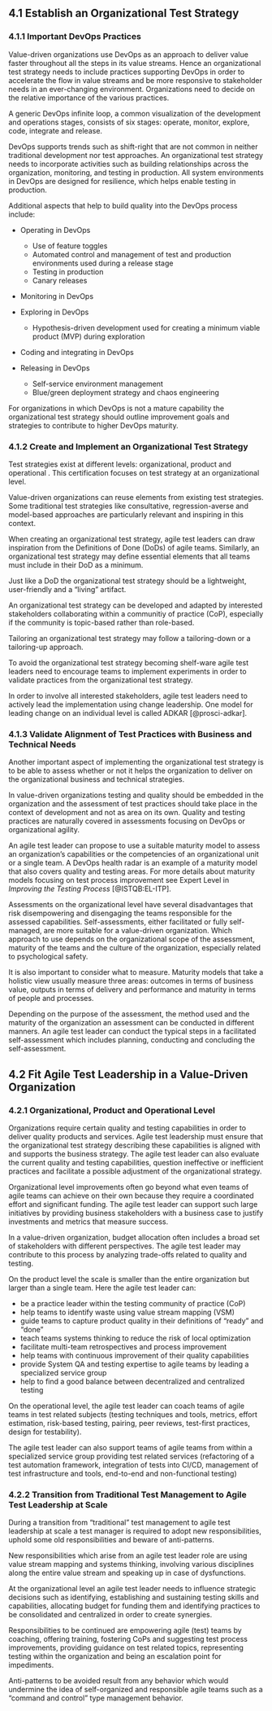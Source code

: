 ﻿## 4.1 Establish an Organizational Test Strategy

### 4.1.1 Important DevOps Practices 
Value-driven organizations use DevOps as an approach to deliver value faster throughout all the steps in its value streams. Hence an organizational test strategy needs to include practices supporting DevOps in order to accelerate the flow in value streams and be more responsive to stakeholder needs in an ever-changing environment. Organizations need to decide on the relative importance of the various practices.

A generic DevOps infinite loop, a common visualization of the development and operations stages, consists of six stages:  operate, monitor, explore, code, integrate and release.

DevOps supports trends such as shift-right that are not common in neither traditional development nor test approaches. An organizational test strategy needs to incorporate activities such as building relationships across the organization, monitoring, and testing in production. All system environments in DevOps are designed for resilience, which helps enable testing in production.

Additional aspects that help to build quality into the DevOps process include:

* Operating in DevOps
  * Use of feature toggles
  * Automated control and management of test and production environments used during a release stage  
  * Testing in production
  * Canary releases

* Monitoring in DevOps  

* Exploring in DevOps
  * Hypothesis-driven development used for creating a minimum viable product (MVP) during exploration

* Coding and integrating in DevOps

* Releasing in DevOps
  * Self-service environment management
  * Blue/green deployment strategy and chaos engineering

For organizations in which DevOps is not a mature capability the organizational test strategy should outline improvement goals and strategies to contribute to higher DevOps maturity.

### 4.1.2 Create and Implement an Organizational Test Strategy
Test strategies exist at different levels: organizational, product and operational . This certification focuses on test strategy at an organizational level.

Value-driven organizations can reuse elements from existing test strategies. Some traditional test strategies like consultative, regression-averse and model-based approaches are particularly relevant and inspiring in this context.

When creating an organizational test strategy, agile test leaders can draw inspiration from the Definitions of Done (DoDs) of agile teams. Similarly, an organizational test strategy may define essential elements that all teams must include in their DoD as a minimum.  

Just like a DoD the organizational test strategy should be a lightweight, user-friendly and a “living” artifact.

An organizational test strategy can be developed and adapted by interested stakeholders collaborating within a communitiy of practice (CoP), especially if the community is topic-based rather than role-based.

Tailoring an organizational test strategy may follow a tailoring-down or a tailoring-up approach.

To avoid the organizational test strategy becoming shelf-ware agile test leaders need to encourage teams to implement experiments in order to validate practices from the organizational test strategy.

In order to involve all interested stakeholders, agile test leaders need to actively lead the implementation using change leadership. One model for leading change on an individual level is called ADKAR [@prosci-adkar].

### 4.1.3 Validate Alignment of Test Practices with Business and Technical Needs 
Another important aspect of implementing the organizational test strategy is to be able to assess whether or not it helps the organization to deliver on the organizational business and technical strategies.

In value-driven organizations testing and quality should be embedded in the organization and the assessment of test practices should take place in the context of development and not as area on its own. Quality and testing practices are naturally covered in assessments focusing on DevOps or organizational agility.

An agile test leader can propose to use a suitable maturity model to assess an organization’s capabilities or the competencies of an organizational unit or a single team. A DevOps health radar is an example of a maturity model that also covers quality and testing areas. For more details about maturity models focusing on test process improvement see Expert Level in *Improving the Testing Process* [@ISTQB:EL-ITP].

Assessments on the organizational level have several disadvantages that risk disempowering and disengaging the teams responsible for the assessed capabilities. Self-assessments, either facilitated or fully self-managed, are more suitable for a value-driven organization. Which approach to use depends on the organizational scope of the assessment, maturity of the teams and the culture of the organization, especially related to psychological safety.

It is also important to consider what to measure. Maturity models that take a holistic view usually measure three areas: outcomes in terms of business value, outputs in terms of delivery and performance and maturity in terms of people and processes.

Depending on the purpose of the assessment, the method used and the maturity of the organization an assessment can be conducted in different manners. An agile test leader can conduct the typical steps in a facilitated self-assessment which includes planning, conducting and concluding the self-assessment.

## 4.2 Fit Agile Test Leadership in a Value-Driven Organization

### 4.2.1 Organizational, Product and Operational Level
Organizations require certain quality and testing capabilities in order to deliver quality products and services. Agile test leadership must ensure that the organizational test strategy describing these capabilities is aligned with and supports the business strategy. The agile test leader can also evaluate the current quality and testing capabilities, question ineffective or inefficient practices and facilitate a possible adjustment of the organizational strategy.

Organizational level improvements often go beyond what even teams of agile teams can achieve on their own because they require a coordinated effort and significant funding. The agile test leader can support such large initiatives by providing business stakeholders with a business case to justify investments and metrics that measure success.

In a value-driven organization, budget allocation often includes a broad set of stakeholders with different perspectives. The agile test leader may contribute to this process by analyzing trade-offs related to quality and testing.

On the product level the scale is smaller than the entire organization but larger than a single team. Here the agile test leader can:

* be a practice leader within the testing community of practice (CoP)
*  help teams to identify waste using value stream mapping (VSM)
*  guide teams to capture product quality in their definitions of “ready” and “done”
*  teach teams systems thinking to reduce the risk of local optimization
*  facilitate multi-team retrospectives and process improvement
*  help teams with continuous improvement of their quality capabilities
*  provide System QA and testing expertise to agile teams by leading a specialized service group
*  help to find a good balance between decentralized and centralized testing

On the operational level, the agile test leader can coach teams of agile teams in test related subjects (testing techniques and tools, metrics, effort estimation, risk-based testing, pairing, peer reviews, test-first practices, design for testability).

The agile test leader can also support teams of agile teams from within a specialized service group providing test related services (refactoring of a test automation framework, integration of tests into CI/CD, management of test infrastructure and tools, end-to-end and non-functional testing)

### 4.2.2 Transition from Traditional Test Management to Agile Test Leadership at Scale
During a transition from “traditional” test management to agile test leadership at scale a test manager is required to adopt new responsibilities, uphold some old responsibilities and beware of anti-patterns. 

New responsibilities which arise from an agile test leader role are using value stream mapping and systems thinking, involving various disciplines along the entire value stream and speaking up in case of dysfunctions.

At the organizational level an agile test leader needs to influence strategic decisions such as identifying, establishing and sustaining testing skills and capabilities, allocating budget for funding them and identifying practices to be consolidated and centralized in order to create synergies. 

Responsibilities to be continued are empowering agile (test) teams by coaching, offering training, fostering CoPs and suggesting test process improvements, providing guidance on test related topics, representing testing within the organization and being an escalation point for impediments. 

Anti-patterns to be avoided result from any behavior which would undermine the idea of self-organized and responsible agile teams such as a “command and control” type management behavior. 
